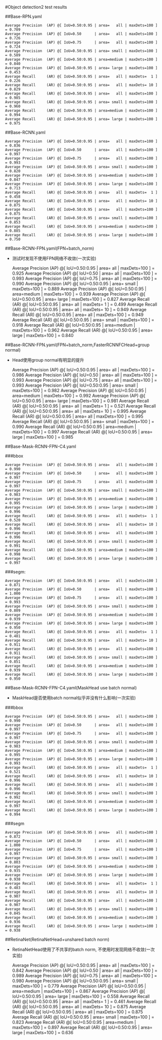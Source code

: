 #Object detection2 test results

##Base-RPN.yaml

    Average Precision  (AP) @[ IoU=0.50:0.95 | area=   all | maxDets=100 ] = 0.709
    Average Precision  (AP) @[ IoU=0.50      | area=   all | maxDets=100 ] = 0.726
    Average Precision  (AP) @[ IoU=0.75      | area=   all | maxDets=100 ] = 0.724
    Average Precision  (AP) @[ IoU=0.50:0.95 | area= small | maxDets=100 ] = 0.589
    Average Precision  (AP) @[ IoU=0.50:0.95 | area=medium | maxDets=100 ] = 0.840
    Average Precision  (AP) @[ IoU=0.50:0.95 | area= large | maxDets=100 ] = 0.453
    Average Recall     (AR) @[ IoU=0.50:0.95 | area=   all | maxDets=  1 ] = 0.226
    Average Recall     (AR) @[ IoU=0.50:0.95 | area=   all | maxDets= 10 ] = 0.829
    Average Recall     (AR) @[ IoU=0.50:0.95 | area=   all | maxDets=100 ] = 0.985
    Average Recall     (AR) @[ IoU=0.50:0.95 | area= small | maxDets=100 ] = 0.960
    Average Recall     (AR) @[ IoU=0.50:0.95 | area=medium | maxDets=100 ] = 0.994
    Average Recall     (AR) @[ IoU=0.50:0.95 | area= large | maxDets=100 ] = 0.975

##Base-RCNN.yaml

    Average Precision  (AP) @[ IoU=0.50:0.95 | area=   all | maxDets=100 ] = 0.836
    Average Precision  (AP) @[ IoU=0.50      | area=   all | maxDets=100 ] = 0.997
    Average Precision  (AP) @[ IoU=0.75      | area=   all | maxDets=100 ] = 0.993
    Average Precision  (AP) @[ IoU=0.50:0.95 | area= small | maxDets=100 ] = 0.820
    Average Precision  (AP) @[ IoU=0.50:0.95 | area=medium | maxDets=100 ] = 0.847
    Average Precision  (AP) @[ IoU=0.50:0.95 | area= large | maxDets=100 ] = 0.713
    Average Recall     (AR) @[ IoU=0.50:0.95 | area=   all | maxDets=  1 ] = 0.458
    Average Recall     (AR) @[ IoU=0.50:0.95 | area=   all | maxDets= 10 ] = 0.875
    Average Recall     (AR) @[ IoU=0.50:0.95 | area=   all | maxDets=100 ] = 0.875
    Average Recall     (AR) @[ IoU=0.50:0.95 | area= small | maxDets=100 ] = 0.853
    Average Recall     (AR) @[ IoU=0.50:0.95 | area=medium | maxDets=100 ] = 0.885
    Average Recall     (AR) @[ IoU=0.50:0.95 | area= large | maxDets=100 ] = 0.750

##Base-RCNN-FPN.yaml(FPN+batch_norm)

- 测试时发现不使用FPN网络不收敛(一次实验)

    Average Precision  (AP) @[ IoU=0.50:0.95 | area=   all | maxDets=100 ] = 0.925
    Average Precision  (AP) @[ IoU=0.50      | area=   all | maxDets=100 ] = 0.993
    Average Precision  (AP) @[ IoU=0.75      | area=   all | maxDets=100 ] = 0.990
    Average Precision  (AP) @[ IoU=0.50:0.95 | area= small | maxDets=100 ] = 0.889
    Average Precision  (AP) @[ IoU=0.50:0.95 | area=medium | maxDets=100 ] = 0.939
    Average Precision  (AP) @[ IoU=0.50:0.95 | area= large | maxDets=100 ] = 0.827
    Average Recall     (AR) @[ IoU=0.50:0.95 | area=   all | maxDets=  1 ] = 0.499
    Average Recall     (AR) @[ IoU=0.50:0.95 | area=   all | maxDets= 10 ] = 0.949
    Average Recall     (AR) @[ IoU=0.50:0.95 | area=   all | maxDets=100 ] = 0.949
    Average Recall     (AR) @[ IoU=0.50:0.95 | area= small | maxDets=100 ] = 0.918
    Average Recall     (AR) @[ IoU=0.50:0.95 | area=medium | maxDets=100 ] = 0.962
    Average Recall     (AR) @[ IoU=0.50:0.95 | area= large | maxDets=100 ] = 0.840

##Base-RCNN-FPN.yaml(FPN+batch_norm,FasterRCNNFCHead+group normal)

- Head使用group normal有明显的提升

    Average Precision  (AP) @[ IoU=0.50:0.95 | area=   all | maxDets=100 ] = 0.986
    Average Precision  (AP) @[ IoU=0.50      | area=   all | maxDets=100 ] = 0.993
    Average Precision  (AP) @[ IoU=0.75      | area=   all | maxDets=100 ] = 0.993
    Average Precision  (AP) @[ IoU=0.50:0.95 | area= small | maxDets=100 ] = 0.982
    Average Precision  (AP) @[ IoU=0.50:0.95 | area=medium | maxDets=100 ] = 0.992
    Average Precision  (AP) @[ IoU=0.50:0.95 | area= large | maxDets=100 ] = 0.981
    Average Recall     (AR) @[ IoU=0.50:0.95 | area=   all | maxDets=  1 ] = 0.521
    Average Recall     (AR) @[ IoU=0.50:0.95 | area=   all | maxDets= 10 ] = 0.995
    Average Recall     (AR) @[ IoU=0.50:0.95 | area=   all | maxDets=100 ] = 0.995
    Average Recall     (AR) @[ IoU=0.50:0.95 | area= small | maxDets=100 ] = 0.990
    Average Recall     (AR) @[ IoU=0.50:0.95 | area=medium | maxDets=100 ] = 0.997
    Average Recall     (AR) @[ IoU=0.50:0.95 | area= large | maxDets=100 ] = 0.985

##Base-Mask-RCNN-FPN-C4.yaml

###bbox

    Average Precision  (AP) @[ IoU=0.50:0.95 | area=   all | maxDets=100 ] = 0.990
    Average Precision  (AP) @[ IoU=0.50      | area=   all | maxDets=100 ] = 0.997
    Average Precision  (AP) @[ IoU=0.75      | area=   all | maxDets=100 ] = 0.997
    Average Precision  (AP) @[ IoU=0.50:0.95 | area= small | maxDets=100 ] = 0.983
    Average Precision  (AP) @[ IoU=0.50:0.95 | area=medium | maxDets=100 ] = 0.995
    Average Precision  (AP) @[ IoU=0.50:0.95 | area= large | maxDets=100 ] = 0.996
    Average Recall     (AR) @[ IoU=0.50:0.95 | area=   all | maxDets=  1 ] = 0.520
    Average Recall     (AR) @[ IoU=0.50:0.95 | area=   all | maxDets= 10 ] = 0.996
    Average Recall     (AR) @[ IoU=0.50:0.95 | area=   all | maxDets=100 ] = 0.996
    Average Recall     (AR) @[ IoU=0.50:0.95 | area= small | maxDets=100 ] = 0.991
    Average Recall     (AR) @[ IoU=0.50:0.95 | area=medium | maxDets=100 ] = 0.998
    Average Recall     (AR) @[ IoU=0.50:0.95 | area= large | maxDets=100 ] = 0.997

###segm:

    Average Precision  (AP) @[ IoU=0.50:0.95 | area=   all | maxDets=100 ] = 0.871
    Average Precision  (AP) @[ IoU=0.50      | area=   all | maxDets=100 ] = 1.000
    Average Precision  (AP) @[ IoU=0.75      | area=   all | maxDets=100 ] = 0.993
    Average Precision  (AP) @[ IoU=0.50:0.95 | area= small | maxDets=100 ] = 0.809
    Average Precision  (AP) @[ IoU=0.50:0.95 | area=medium | maxDets=100 ] = 0.939
    Average Precision  (AP) @[ IoU=0.50:0.95 | area= large | maxDets=100 ] = 0.950
    Average Recall     (AR) @[ IoU=0.50:0.95 | area=   all | maxDets=  1 ] = 0.481
    Average Recall     (AR) @[ IoU=0.50:0.95 | area=   all | maxDets= 10 ] = 0.911
    Average Recall     (AR) @[ IoU=0.50:0.95 | area=   all | maxDets=100 ] = 0.911
    Average Recall     (AR) @[ IoU=0.50:0.95 | area= small | maxDets=100 ] = 0.851
    Average Recall     (AR) @[ IoU=0.50:0.95 | area=medium | maxDets=100 ] = 0.939
    Average Recall     (AR) @[ IoU=0.50:0.95 | area= large | maxDets=100 ] = 0.950

##Base-Mask-RCNN-FPN-C4.yaml(MaskHead use batch normal)

- MaskHead是否使用batch normal似乎并没有什么影响(一次实验)

###bbox

    Average Precision  (AP) @[ IoU=0.50:0.95 | area=   all | maxDets=100 ] = 0.990
    Average Precision  (AP) @[ IoU=0.50      | area=   all | maxDets=100 ] = 0.997
    Average Precision  (AP) @[ IoU=0.75      | area=   all | maxDets=100 ] = 0.997
    Average Precision  (AP) @[ IoU=0.50:0.95 | area= small | maxDets=100 ] = 0.983
    Average Precision  (AP) @[ IoU=0.50:0.95 | area=medium | maxDets=100 ] = 0.995
    Average Precision  (AP) @[ IoU=0.50:0.95 | area= large | maxDets=100 ] = 0.993
    Average Recall     (AR) @[ IoU=0.50:0.95 | area=   all | maxDets=  1 ] = 0.521
    Average Recall     (AR) @[ IoU=0.50:0.95 | area=   all | maxDets= 10 ] = 0.996
    Average Recall     (AR) @[ IoU=0.50:0.95 | area=   all | maxDets=100 ] = 0.996
    Average Recall     (AR) @[ IoU=0.50:0.95 | area= small | maxDets=100 ] = 0.992
    Average Recall     (AR) @[ IoU=0.50:0.95 | area=medium | maxDets=100 ] = 0.997
    Average Recall     (AR) @[ IoU=0.50:0.95 | area= large | maxDets=100 ] = 0.994

###segm

    Average Precision  (AP) @[ IoU=0.50:0.95 | area=   all | maxDets=100 ] = 0.872
    Average Precision  (AP) @[ IoU=0.50      | area=   all | maxDets=100 ] = 1.000
    Average Precision  (AP) @[ IoU=0.75      | area=   all | maxDets=100 ] = 0.997
    Average Precision  (AP) @[ IoU=0.50:0.95 | area= small | maxDets=100 ] = 0.803
    Average Precision  (AP) @[ IoU=0.50:0.95 | area=medium | maxDets=100 ] = 0.935
    Average Precision  (AP) @[ IoU=0.50:0.95 | area= large | maxDets=100 ] = 0.938
    Average Recall     (AR) @[ IoU=0.50:0.95 | area=   all | maxDets=  1 ] = 0.483
    Average Recall     (AR) @[ IoU=0.50:0.95 | area=   all | maxDets= 10 ] = 0.907
    Average Recall     (AR) @[ IoU=0.50:0.95 | area=   all | maxDets=100 ] = 0.907
    Average Recall     (AR) @[ IoU=0.50:0.95 | area= small | maxDets=100 ] = 0.845
    Average Recall     (AR) @[ IoU=0.50:0.95 | area=medium | maxDets=100 ] = 0.936
    Average Recall     (AR) @[ IoU=0.50:0.95 | area= large | maxDets=100 ] = 0.938

##RetinaNet(RetinaNetHead+unshared batch norm)

- RetinaNetHead使用了不共享的batch norm, 不使用时发现网络不收敛(一次实验)

    Average Precision  (AP) @[ IoU=0.50:0.95 | area=   all | maxDets=100 ] = 0.842
    Average Precision  (AP) @[ IoU=0.50      | area=   all | maxDets=100 ] = 0.989
    Average Precision  (AP) @[ IoU=0.75      | area=   all | maxDets=100 ] = 0.980
    Average Precision  (AP) @[ IoU=0.50:0.95 | area= small | maxDets=100 ] = 0.779
    Average Precision  (AP) @[ IoU=0.50:0.95 | area=medium | maxDets=100 ] = 0.867
    Average Precision  (AP) @[ IoU=0.50:0.95 | area= large | maxDets=100 ] = 0.558
    Average Recall     (AR) @[ IoU=0.50:0.95 | area=   all | maxDets=  1 ] = 0.461
    Average Recall     (AR) @[ IoU=0.50:0.95 | area=   all | maxDets= 10 ] = 0.875
    Average Recall     (AR) @[ IoU=0.50:0.95 | area=   all | maxDets=100 ] = 0.875
    Average Recall     (AR) @[ IoU=0.50:0.95 | area= small | maxDets=100 ] = 0.823
    Average Recall     (AR) @[ IoU=0.50:0.95 | area=medium | maxDets=100 ] = 0.897
    Average Recall     (AR) @[ IoU=0.50:0.95 | area= large | maxDets=100 ] = 0.636

